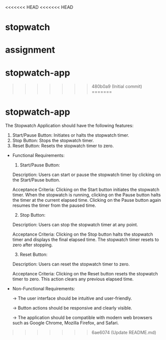 <<<<<<< HEAD
<<<<<<< HEAD
# stopwatch
assignment 
=======
# stopwatch-app
>>>>>>> 480b0a9 (Initial commit)
=======
# stopwatch-app

The Stopwatch Application should have the following features:

1) Start/Pause Button: Initiates or halts the stopwatch timer.
2) Stop Button: Stops the stopwatch timer.
3) Reset Button: Resets the stopwatch timer to zero.


- Functional Requirements:

  1) Start/Pause Button:
  
  Description: Users can start or pause the stopwatch timer by clicking on the Start/Pause button.

  Acceptance Criteria:
  Clicking on the Start button initiates the stopwatch timer.
  When the stopwatch is running, clicking on the Pause button halts the timer at the current elapsed time.
  Clicking on the Pause button again resumes the timer from the paused time.

  2) Stop Button:
  
  Description: Users can stop the stopwatch timer at any point.

  Acceptance Criteria:
  Clicking on the Stop button halts the stopwatch timer and displays the final elapsed time.
  The stopwatch timer resets to zero after stopping.
  
  3) Reset Button:
  
  Description: Users can reset the stopwatch timer to zero.

  Acceptance Criteria:
  Clicking on the Reset button resets the stopwatch timer to zero.
  This action clears any previous elapsed time.
   


- Non-Functional Requirements:

  -> The user interface should be intuitive and user-friendly.
  
  -> Button actions should be responsive and clearly visible.
  
  -> The application should be compatible with modern web browsers such as Google Chrome, Mozilla Firefox, and Safari.
>>>>>>> 6ae6074 (Update README.md)
